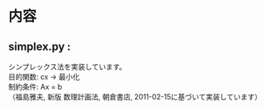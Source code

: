 # 内容
## simplex.py :
シンプレックス法を実装しています。  
目的関数: cx → 最小化  
制約条件: Ax = b  
（福島雅夫, 新版 数理計画法, 朝倉書店, 2011-02-15に基づいて実装しています）
